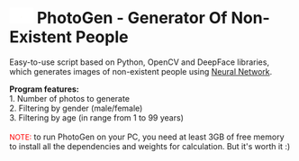 # <img src="for README/readme_camera.gif" height="28"> PhotoGen - Generator Of Non-Existent People
Easy-to-use script based on Python, OpenCV and DeepFace libraries, <br>
which generates images of non-existent people using <a href="https://thispersondoesnotexist.com" target="_blank">Neural Network</a>. <br>

**Program features:**<br>
<text align='left'>1. Number of photos to generate<br>2. Filtering by gender (male/female)<br>3. Filtering by age (in range from 1 to 99 years)</text><br>
<br><font color="red" size="2">NOTE:</font> to run PhotoGen on your PC, you need at least 3GB of free memory
<br>to install all the dependencies and weights for calculation. But it's worth it :)


